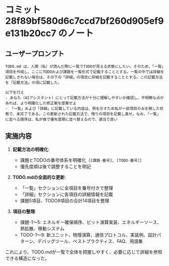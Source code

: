 # コミット 28f89bf580d6c7ccd7bf260d905ef9e131b20cc7 のノート

## ユーザープロンプト

```
TODO.md は、人間（私）が読んだ際に一覧でTODOが見える状態にしたい。そのため、「一覧」項目を作成し、ここにTODOおよび課題を一覧形式で記載することとする。一覧の中では詳細を記載しきれない場合は、その下の「詳細」の項目に詳細を記載することとする。この記載方法を「記載方法」の項に記載した。

以下を行え
- あなた（AIアシスタント）にとって記載方法が十分に理解しやすいか確認し、不明瞭な点があれば、より明確化した修正案を提案せよ
- 「一覧」および「詳細」に記載している内容は、例を示すため私が一部項目のみを移した状態で、未完了である。この更新された記載方法で、残りの項目を記載し直せ。なお、「一覧」に並べる順序は、私が後で優先度順に並べ替えるので、適当で良い
```

## 実施内容

1. **記載方法の明確化**:
   - 課題とTODOの番号体系を明確化（`[課題-番号]`、`[TODO-番号]`）
   - 優先度順は後で調整することを明記

2. **TODO.mdの全面的な更新**:
   - 「一覧」セクションに全項目を番号付きで整理
   - 「詳細」セクションに各項目の詳細情報を記載
   - 課題5項目、TODO9項目の合計14項目を整理

3. **項目の整理**:
   - 課題-1〜5: エネルギー確保順序、ビット演算実装、エネルギーソース、熱拡散、移動システム
   - TODO-1〜9: 新ユニット、物理演算、通信プロトコル、実装例、設計パターン、デバッグツール、ベストプラクティス、FAQ、用語集

これにより、TODO.mdが一覧で全体を把握しやすく、必要に応じて詳細を参照できる構造になった。